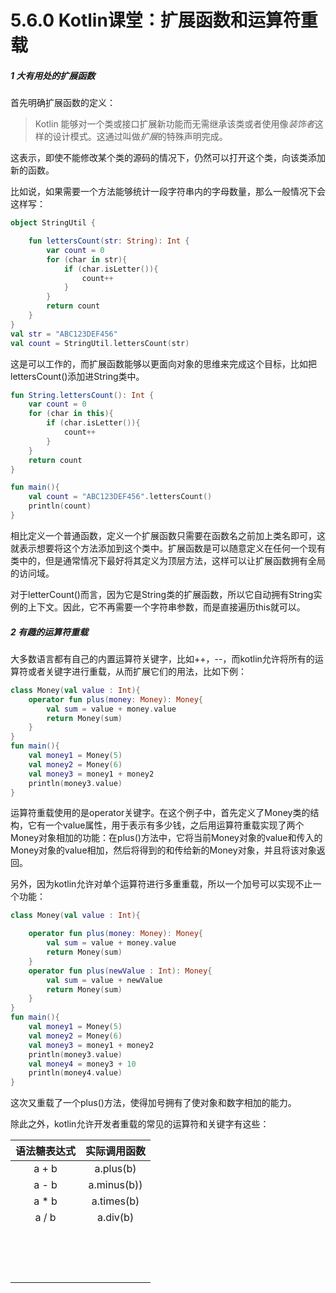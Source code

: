 # 5.6.0 Kotlin课堂：扩展函数和运算符重载

##### 1 大有用处的扩展函数

首先明确扩展函数的定义：

> Kotlin 能够对一个类或接口扩展新功能而无需继承该类或者使用像*装饰者*这样的设计模式。这通过叫做*扩展*的特殊声明完成。

这表示，即使不能修改某个类的源码的情况下，仍然可以打开这个类，向该类添加新的函数。

比如说，如果需要一个方法能够统计一段字符串内的字母数量，那么一般情况下会这样写：

```kotlin
object StringUtil {

    fun lettersCount(str: String): Int {
        var count = 0
        for (char in str){
            if (char.isLetter()){
                count++
            }
        }
        return count
    }
}
val str = "ABC123DEF456"
val count = StringUtil.lettersCount(str)
```

这是可以工作的，而扩展函数能够以更面向对象的思维来完成这个目标，比如把lettersCount()添加进String类中。

```kotlin
fun String.lettersCount(): Int {
    var count = 0
    for (char in this){
        if (char.isLetter()){
            count++
        }
    }
    return count
}

fun main(){
    val count = "ABC123DEF456".lettersCount()
    println(count)
}
```

相比定义一个普通函数，定义一个扩展函数只需要在函数名之前加上类名即可，这就表示想要将这个方法添加到这个类中。扩展函数是可以随意定义在任何一个现有类中的，但是通常情况下最好将其定义为顶层方法，这样可以让扩展函数拥有全局的访问域。

对于letterCount()而言，因为它是String类的扩展函数，所以它自动拥有String实例的上下文。因此，它不再需要一个字符串参数，而是直接遍历this就可以。

##### 2 有趣的运算符重载

大多数语言都有自己的内置运算符关键字，比如++，--，而kotlin允许将所有的运算符或者关键字进行重载，从而扩展它们的用法，比如下例：

```kotlin
class Money(val value : Int){
    operator fun plus(money: Money): Money{
        val sum = value + money.value
        return Money(sum)
    }
}
fun main(){
    val money1 = Money(5)
    val money2 = Money(6)
    val money3 = money1 + money2
    println(money3.value)
}
```

运算符重载使用的是operator关键字。在这个例子中，首先定义了Money类的结构，它有一个value属性，用于表示有多少钱，之后用运算符重载实现了两个Money对象相加的功能：在plus()方法中，它将当前Money对象的value和传入的Money对象的value相加，然后将得到的和传给新的Money对象，并且将该对象返回。

另外，因为kotlin允许对单个运算符进行多重重载，所以一个加号可以实现不止一个功能：

```kotlin
class Money(val value : Int){

    operator fun plus(money: Money): Money{
        val sum = value + money.value
        return Money(sum)
    }
    operator fun plus(newValue : Int): Money{
        val sum = value + newValue
        return Money(sum)
    }
}
fun main(){
    val money1 = Money(5)
    val money2 = Money(6)
    val money3 = money1 + money2
    println(money3.value)
    val money4 = money3 + 10
    println(money4.value)
}
```

这次又重载了一个plus()方法，使得加号拥有了使对象和数字相加的能力。

除此之外，kotlin允许开发者重载的常见的运算符和关键字有这些：

| 语法糖表达式 | 实际调用函数 |
| :----------: | :----------: |
|    a + b    |  a.plus(b)  |
|    a - b    | a.minus(b)) |
|    a * b    |  a.times(b)  |
|    a / b    |   a.div(b)   |
|              |              |
|              |              |
|              |              |
|              |              |
|              |              |
|              |              |
|              |              |
|              |              |
|              |              |
|              |              |
|              |              |
|              |              |
|              |              |
|              |              |
|              |              |
